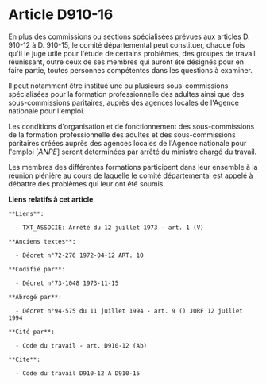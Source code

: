 # Article D910-16

En plus des commissions ou sections spécialisées prévues aux articles D. 910-12 à D. 910-15, le comité départemental peut
constituer, chaque fois qu'il le juge utile pour l'étude de certains problèmes, des groupes de travail réunissant, outre ceux
de ses membres qui auront été désignés pour en faire partie, toutes personnes compétentes dans les questions à examiner.

Il peut notamment être institué une ou plusieurs sous-commissions spécialisées pour la formation professionnelle des adultes
ainsi que des sous-commissions paritaires, auprès des agences locales de l'Agence nationale pour l'emploi.

Les conditions d'organisation et de fonctionnement des sous-commissions de la formation professionnelle des adultes et des
sous-commissions paritaires créées auprès des agences locales de l'Agence nationale pour l'emploi [*ANPE*] seront déterminées
par arrêté du ministre chargé du travail.

Les membres des différentes formations participent dans leur ensemble à la réunion plénière au cours de laquelle le comité
départemental est appelé à débattre des problèmes qui leur ont été soumis.

**Liens relatifs à cet article**

	**Liens**:

	  - TXT_ASSOCIE: Arrêté du 12 juillet 1973 - art. 1 (V)

	**Anciens textes**:

	  - Décret n°72-276 1972-04-12 ART. 10

	**Codifié par**:

	  - Décret n°73-1048 1973-11-15

	**Abrogé par**:

	  - Décret n°94-575 du 11 juillet 1994 - art. 9 () JORF 12 juillet 1994

	**Cité par**:

	  - Code du travail - art. D910-12 (Ab)

	**Cite**:

	  - Code du travail D910-12 A D910-15
